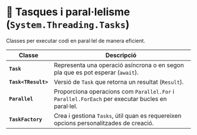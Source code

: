 # **🔹  Tasques i paral·lelisme (`System.Threading.Tasks`)**
Classes per executar codi en paral·lel de manera eficient.

| **Classe**                   | **Descripció** |
|------------------------------|---------------|
| **`Task`**                   | Representa una operació asíncrona o en segon pla que es pot esperar (`await`). |
| **`Task<TResult>`**          | Versió de `Task` que retorna un resultat (`Result`). |
| **`Parallel`**               | Proporciona operacions com `Parallel.For` i `Parallel.ForEach` per executar bucles en paral·lel. |
| **`TaskFactory`**            | Crea i gestiona `Tasks`, útil quan es requereixen opcions personalitzades de creació. |

